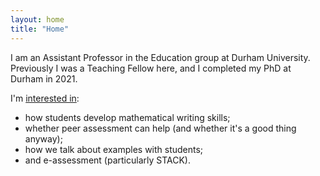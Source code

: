 ```yaml
---
layout: home
title: "Home"
---
```


I am an Assistant Professor in the Education group at Durham University. Previously I was a Teaching Fellow here, and I completed my PhD at Durham in 2021.

I'm [interested in](cwallace23.github.io/research):

- how students develop mathematical writing skills;
- whether peer assessment can help (and whether it's a good thing anyway);
-  how we talk about examples with students;
-  and e-assessment (particularly STACK).

